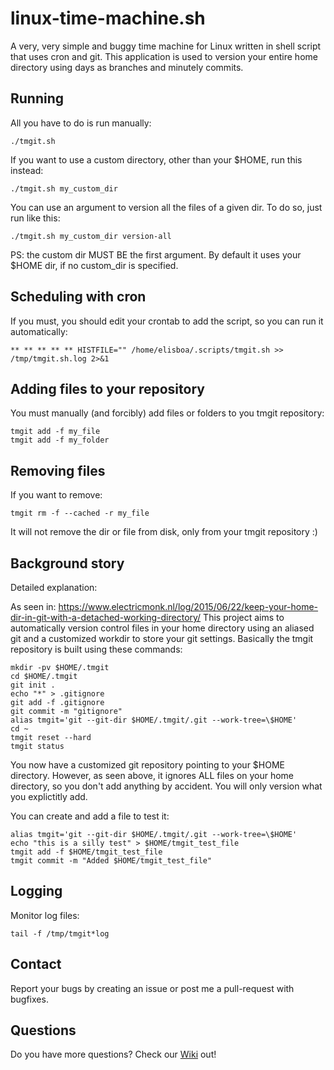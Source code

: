 # linux-time-machine.sh
A very, very simple and buggy time machine for Linux written in shell script that uses cron and git. This application is used to version your entire home directory using days as branches and minutely commits.

## Running

All you have to do is run manually:
```
./tmgit.sh
```

If you want to use a custom directory, other than your $HOME, run this instead:
```
./tmgit.sh my_custom_dir
```

You can use an argument to version all the files of a given dir. To do so, just run like this:
```
./tmgit.sh my_custom_dir version-all
```

PS: the custom dir MUST BE the first argument. By default it uses your $HOME dir, if no custom_dir is specified.

## Scheduling with cron

If you must, you should edit your crontab to add the script, so you can run it automatically:
```
** ** ** ** ** HISTFILE="" /home/elisboa/.scripts/tmgit.sh >> /tmp/tmgit.sh.log 2>&1
```

## Adding files to your repository 

You must manually (and forcibly) add files or folders to you tmgit repository:
```
tmgit add -f my_file
tmgit add -f my_folder
```
## Removing files 

If you want to remove:
```
tmgit rm -f --cached -r my_file
```
It will not remove the dir or file from disk, only from your tmgit repository :)

## Background story 

Detailed explanation:

As seen in: 
https://www.electricmonk.nl/log/2015/06/22/keep-your-home-dir-in-git-with-a-detached-working-directory/
This project aims to automatically version control files in your home directory using an aliased git and a customized workdir to store your git settings. Basically the tmgit repository is built using these commands: 

```
mkdir -pv $HOME/.tmgit
cd $HOME/.tmgit
git init .
echo "*" > .gitignore
git add -f .gitignore
git commit -m "gitignore"
alias tmgit='git --git-dir $HOME/.tmgit/.git --work-tree=\$HOME'
cd ~
tmgit reset --hard
tmgit status
```

You now have a customized git repository pointing to your $HOME directory. However, as seen above, it ignores ALL files on your home directory, so you don't add anything by accident. You will only version what you explictitly add.

You can create and add a file to test it:
```
alias tmgit='git --git-dir $HOME/.tmgit/.git --work-tree=\$HOME'
echo "this is a silly test" > $HOME/tmgit_test_file
tmgit add -f $HOME/tmgit_test_file
tmgit commit -m "Added $HOME/tmgit_test_file"
```

## Logging 

Monitor log files: 
```
tail -f /tmp/tmgit*log
```

## Contact

Report your bugs by creating an issue or post me a pull-request with bugfixes.

## Questions

Do you have more questions? Check our [Wiki](https://github.com/elisboa/linux-time-machine.sh/wiki) out! 

